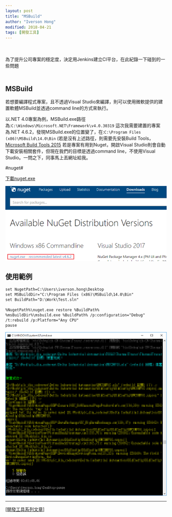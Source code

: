 ```yaml
---
layout: post
title: "MSBuild"
author: "Iverson Hong"
modified: 2018-04-21
tags: [開發工具]
---
```

　　　　　　　　　　　　　　　　　　　　　　　　　　　　　　　　　　　　　　　
　　　　　　　　　　　　　　　　　　　　　　　　　　　　　　　　　　　　　　　

為了提升公司專案的穩定度，決定用Jenkins建立CI平台，在此紀錄一下碰到的一些問題
　　　　　　　　　　　　　　　　　　　　　　　　　　　　　　　　　　　　　　　
　　　　　　　　　　　　　　　　　　　　　　　　　　　　　　　　　　　　　　　
　　　　　　　　　　　　　　　　　　　　　　　　　　　　　　　　　　　　　　　
　　　　　　　　　　　　　　　　　　　　　　　　　　　　　　　　　　　　　　　
## MSBuild ##

若想要編譯程式專案，且不透過Visual Studio來編譯，則可以使用微軟提供的建置軟體MSBuild並透過command line的方式來執行。

以.NET 4.0專案為例，MSBuild.exe路徑為:`C:\Windows\Microsoft.NET\Framework\v4.0.30319`
這次我需要建置的專案為.NET 4.6.2，發現MSBuild.exe的位置變了，在:`C:\Program Files (x86)\MSBuild\14.0\Bin`
(若是沒有上述路徑，則需要先安裝Build Tools，[Microsoft Build Tools 2015](https://www.microsoft.com/en-us/download/confirmation.aspx?id=48159)
若是專案有用到Nuget，開啟Visual Studio則會自動下載安裝相關套件，但現在我們的目標是透過command line，不使用Visual Studio。一問之下，同事馬上丟網址給我。

#nuget#

[下載nuget.exe](http://www.nuget.org/downloads)

![](..\images\postImage\MSBuild\001.png)

## 使用範例 ##

    set NugetPath=C:\Users\iverson.hong\Desktop
    set MSBuildDir="C:\Program Files (x86)\MSBuild\14.0\Bin"
    set BuildPath="D:\Work\Test.sln"
    
    %NugetPath%\nuget.exe restore %BuildPath%
    %msBuildDir%\msbuild.exe %BuildPath% /p:configuration="Debug" /t:rebuild /p:Platform="Any CPU"
    pause

![](..\images\postImage\MSBuild\002.png)

----------

[[開發工具系列文章]](http://yu-qiao-hong.github.io/tags/#開發工具)